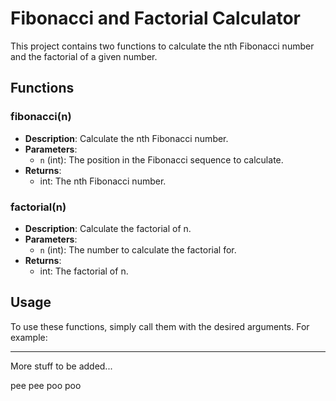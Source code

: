 # Fibonacci and Factorial Calculator

This project contains two functions to calculate the nth Fibonacci number and the factorial of a given number.

## Functions

### fibonacci(n)
- **Description**: Calculate the nth Fibonacci number.
- **Parameters**:
  - `n` (int): The position in the Fibonacci sequence to calculate.
- **Returns**:
  - int: The nth Fibonacci number.

### factorial(n)
- **Description**: Calculate the factorial of n.
- **Parameters**:
  - `n` (int): The number to calculate the factorial for.
- **Returns**:
  - int: The factorial of n.

## Usage

To use these functions, simply call them with the desired arguments. For example:


---
More stuff to be added...


pee pee poo poo